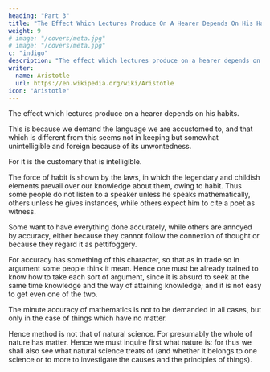 ```yaml
---
heading: "Part 3"
title: "The Effect Which Lectures Produce On A Hearer Depends On His Habits"
weight: 9
# image: "/covers/meta.jpg"
# image: "/covers/meta.jpg"
c: "indigo"
description: "The effect which lectures produce on a hearer depends on his habits"
writer:
  name: Aristotle 
  url: https://en.wikipedia.org/wiki/Aristotle
icon: "Aristotle"
---
```



The effect which lectures produce on a hearer depends on his habits. 

This is because we demand the language we are accustomed to, and that which is different from this seems not in keeping but somewhat unintelligible and foreign because of its unwontedness. 

For it is the customary that is intelligible. 

The force of habit is shown by the laws, in which the legendary and childish elements prevail over our knowledge about them, owing to habit. Thus some people do not listen to a speaker unless he speaks mathematically, others unless he gives instances, while others expect him to cite a poet as witness. 

Some want to have everything done accurately, while others are annoyed by accuracy, either because they cannot follow the connexion of thought or because they regard it as pettifoggery. 

For accuracy has something of this character, so that as in trade so in argument some people think it mean. Hence one must be already trained to know how to take each sort of argument, since it is absurd to seek at the same time knowledge and the way of attaining knowledge; and it is not easy to get even one of the two.

The minute accuracy of mathematics is not to be demanded in all cases, but only in the case of things which have no matter.

Hence method is not that of natural science. For presumably the whole of nature has matter. Hence we must inquire first what nature is: for thus we shall also see what natural science treats of (and whether it belongs to one science or to more to investigate the causes and the principles of things).

